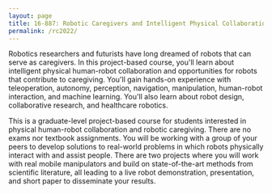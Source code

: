 ```yaml
---
layout: page
title: 16-887: Robotic Caregivers and Intelligent Physical Collaboration
permalink: /rc2022/
---
```


Robotics researchers and futurists have long dreamed of robots that can serve as caregivers. In this project-based course, you'll learn about intelligent physical human-robot collaboration and opportunities for robots that contribute to caregiving. You'll gain hands-on experience with teleoperation, autonomy, perception, navigation, manipulation, human-robot interaction, and machine learning. You'll also learn about robot design, collaborative research, and healthcare robotics.

This is a graduate-level project-based course for students interested in physical human-robot collaboration and robotic caregiving. There are no exams nor textbook assignments. You will be working with a group of your peers to develop solutions to real-world problems in which robots physically interact with and assist people. There are two projects where you will work with real mobile manipulators and build on state-of-the-art methods from scientific literature, all leading to a live robot demonstration, presentation, and short paper to disseminate your results.
